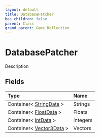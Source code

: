 ```yaml
---
layout: default
title: DatabasePatcher
has_children: false
parent: Class
grand_parent: Game Reflection
---
```

# DatabasePatcher
Description 

## Fields

| Type | Name |
|:----------|:--------------|
| Container< [StringData](/riftbreaker-wiki/docs/game-reflection/classes/string_data/) > | Strings |
| Container< [FloatData](/riftbreaker-wiki/docs/game-reflection/classes/float_data/) > | Floats |
| Container< [IntData](/riftbreaker-wiki/docs/game-reflection/classes/int_data/) > | Integers |
| Container< [Vector3Data](/riftbreaker-wiki/docs/game-reflection/classes/vector3_data/) > | Vectors |

